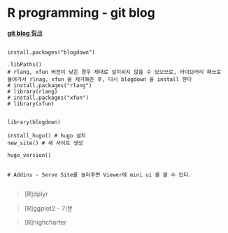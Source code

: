 # R programming - git blog

[**git blog 링크**](https://irisblogger.netlify.app/)


~~~

install.packages("blogdown")

.libPaths()
# rlang, xfun 버전이 낮은 경우 제대로 설치되지 않을 수 있으므로, 라이브러리 패쓰로 들어가서 rlnag, xfun 을 제거해준 후, 다시 blogdown 을 install 한다
# install.packages("rlang")
# library(rlang)
# install.packages("xfun")
# library(xfun)


library(blogdown)

install_hugo() # hugo 설치
new_site() # 새 사이트 생성

hugo_version()


# Addins - Serve Site를 눌러주면 Viewer에 mini ui 를 볼 수 있다.


~~~


> [R]dplyr

> [R]ggplot2 - 기본

> [R]highcharter



